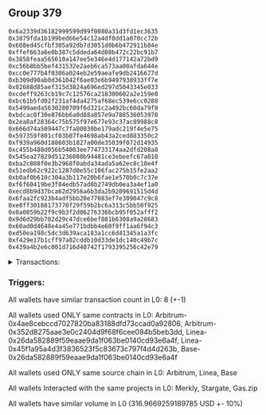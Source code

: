 ## Group 379

```0x4e032379ad1917d5e22efe5db9b81945ad3864c7
0x6a2339d36182999599d99f0080a31d3fd1ec3635
0x3879fda1b199bed66e54c12a4df0dd1a070cc72b
0x608ed45cfbf305a92db7d3051d0b6b472911b84e
0xffef663a6e0b387c5ddeda64d08b472c22bc91b7
0x3858feaa565610a147ee5e346e4d177142a72bd9
0xc56b8bb5bef431532e2aeb6ca573aa00afda644e
0xcc0e777b4f0306a024eb2e59aeafe9db2416677d
0xb309d90ab0d361042f6ae03e6b9497938933ff7e
0x02688d85aef315d3824a696ed297d5043345e033
0xcdeff9263cb19c7c12576ca218300602a2e159e0
0xbc61b5fd02f231af4da4275af68ec539e6cc0288
0x5499aeda5630280709f6d321c2a492bc60da79f8
0xbdcac0f30e876bb6a0d88a857e9a788536053970
0x2ea8af28364c75b575f97e677e93c37ac89988c8
0x666d74a509447c7fa80030be179adc219f4e5e75
0x597359f801cf03b07fe4698ab43a2ced883350c2
0xf939a960d188603b1827a00de35039f072d14935
0xc455b488d056b54803ee774733174aa2dfd208a8
0x545ea27829d51236080b94481ce3ebeefc67a010
0xba2c808f0e3b2968f0abda34ada5a62ec8c10e4f
0x51edb62c922c1287d0e55c106fac275b15fe2aa2
0xb0af0b610c304a3b117e20b6fae1e570b0c7c37e
0xf6f60419be3f84edb57ad8b2749db0ea3a4ef1a0
0xecd8b9d37bca62d2956a6b3da2b9209691515d4d
0x6faa2fc923b4adf5bb20e77083ef7e309047c9c8
0xe0ff30188173770f29f59b2bc6a313c5bb50f925
0x0a0859b22f9c9b3f2d06276336bcb95f052afff2
0x9d6d29bb782d29c47dce6bef881b6308a9a28683
0x60ad0d4648e4a45e771bdbb4e60f9ff1aa6f94c3
0xd50ea198c5dc3d639aca183a1cc6d41345a1a3fc
0xf429e17b1cff97a82cddb10d33de1dc140c49b7c
0x439a4b2e6c001d716d40742f1793395256c42e79
```
<details>
<summary>Transactions:</summary>

Hashes: 

Wallet: 0x4e032379ad1917d5e22efe5db9b81945ad3864c7

       Hash: 0x8e5899ac92fa61624d08cf22110aa1875ba09df0e1af3861ea8d2c45725ff06c
         - source chain: Arbitrum
         - destination chain: Aptos
         - project: Merkly
         - contract: 0x4ae8cebccd7027820ba83188dfd73ccad0a92806
       Hash: 0x98f73bbe5c0405acb4cc301c7d17d72333c36c1079974bc143cb5f9b9a02cbe4
         - source chain: Arbitrum
         - destination chain: Base
         - project: Stargate
         - contract: 0x352d8275aae3e0c2404d9f68f6cee084b5beb3dd
         - value USD: 22.828834261
       Hash: 0x1341c5de605175daa38e142fa66dcd1e43fc4e56727e88cef3a531c5802c40b4
         - source chain: Arbitrum
         - destination chain: BNB Chain
         - project: Stargate
         - contract: 0x352d8275aae3e0c2404d9f68f6cee084b5beb3dd
         - value USD: 6.847925381
       Hash: 0xe054b9f4fefe53b069e2feaf255bc91fa6a7cf63ecc1812ec2b39c854d9fec75
         - source chain: Linea
         - destination chain: Linea
         - project: Gas.zip
         - contract: 0x26da582889f59eaae9da1f063be0140cd93e6a4f
         - value USD: 0.0001243076076
       Hash: 0xf74a71bd71f74ad74822d4344f90fa0abf99c83dbc0bd7557679e69e3f038d31
         - source chain: Linea
         - destination chain: Base
         - project: Stargate
         - contract: 0x45f1a95a4d3f3836523f5c83673c797f4d4d263b
         - value USD: 236.396080721
       Hash: 0x9aec86115a9875345c7e1a663153d30469fd8685d50b347f97978cae054b16c8
         - source chain: Base
         - destination chain: Base
         - project: Gas.zip
         - contract: 0x26da582889f59eaae9da1f063be0140cd93e6a4f
         - value USD: 0.000164570186
       Hash: 0x6b669ecb4826cee8f2bb9f09c3b0a72982a6b1c3aa643bd5ef093665974539a3
         - source chain: Linea
         - destination chain: Base
         - project: Stargate
         - contract: 0x45f1a95a4d3f3836523f5c83673c797f4d4d263b
         - value USD: 50.893793336
       Hash: 0xf10961c676df1ee1960f53e0e8eaef61f7d5cc746ee653e403f9378c4a32d354
         - source chain: Base
         - destination chain: Metis
         - project: Gas.zip
         - contract: 0x26da582889f59eaae9da1f063be0140cd93e6a4f
         - value USD: 3.342184999e-06
Wallet: 0x6a2339d36182999599d99f0080a31d3fd1ec3635

       Hash:0x620013575a570e14f126b33a7928c2d096184cb5801c7f4a2e024a485f3f0b91
         - source chain: Arbitrum
         - destination chain: Aptos
         - project: Merkly
         - contract: 0x4ae8cebccd7027820ba83188dfd73ccad0a92806
       Hash:0x7a8bc7f06516c3841a2155cdf96d2a068f3c06def986b303693bbaaaee55f7bf
         - source chain: Arbitrum
         - destination chain: Base
         - project: Stargate
         - contract: 0x352d8275aae3e0c2404d9f68f6cee084b5beb3dd
         - value USD: 20.871951389
       Hash:0x1f57ea7748cd32f160fa6155de63b7ab6094b0802259370e925e59f359960b2e
         - source chain: Arbitrum
         - destination chain: BNB Chain
         - project: Stargate
         - contract: 0x352d8275aae3e0c2404d9f68f6cee084b5beb3dd
         - value USD: 4.688566455
       Hash:0x48935a4f3a43209886d77e553a0be1c191318b6c2c3089dcbfdd6a70c42a3620
         - source chain: Linea
         - destination chain: Base
         - project: Gas.zip
         - contract: 0x26da582889f59eaae9da1f063be0140cd93e6a4f
         - value USD: 0.000158239343
       Hash:0x15ff6898ceb04b3d587b63260e033897820fd35bb77b88fb67e745388ed6cc55
         - source chain: Linea
         - destination chain: Base
         - project: Stargate
         - contract: 0x45f1a95a4d3f3836523f5c83673c797f4d4d263b
         - value USD: 245.662444888
       Hash:0xd0fe6a8173f21c0477bee88e83b7b95629a33dd5f441f9dd3cc7f54fc4267cad
         - source chain: Base
         - destination chain: Zora
         - project: Gas.zip
         - contract: 0x26da582889f59eaae9da1f063be0140cd93e6a4f
         - value USD: 7.401234535e-05
       Hash:0x99e45e61291b2e61b3b738ad3fd156fd384573c2b50048b71013276f7d9f4f46
         - source chain: Linea
         - destination chain: Base
         - project: Stargate
         - contract: 0x45f1a95a4d3f3836523f5c83673c797f4d4d263b
         - value USD: 51.695129006
       Hash:0x254fd22124704423e6e29f3e01e93a7807d81e2bf631e81651bedd6fec297c53
         - source chain: Base
         - destination chain: Scroll
         - project: Gas.zip
         - contract: 0x26da582889f59eaae9da1f063be0140cd93e6a4f
         - value USD: 0.0001162003103
Wallet: 0x3879fda1b199bed66e54c12a4df0dd1a070cc72b

       Hash:0x2ce53a5d80d64cc52974a7815abb9ada11adeff9dc40be00d6f500e46affa839
         - source chain: Arbitrum
         - destination chain: Aptos
         - project: Merkly
         - contract: 0x4ae8cebccd7027820ba83188dfd73ccad0a92806
       Hash:0x40c386e3a8477a49dde3d6535c5b4dac60aba0069cb811da85937dbe5f4831d8
         - source chain: Arbitrum
         - destination chain: Base
         - project: Stargate
         - contract: 0x352d8275aae3e0c2404d9f68f6cee084b5beb3dd
         - value USD: 24.725810132
       Hash:0xa38cde0af1a6a5a36ec0a56bbd63804a8b33e66b32400dbeb329bc18594605aa
         - source chain: Arbitrum
         - destination chain: BNB Chain
         - project: Stargate
         - contract: 0x352d8275aae3e0c2404d9f68f6cee084b5beb3dd
         - value USD: 8.725405164
       Hash:0xefcf7173509fda92c45ca469cd4c812baee52d5b636a8ccec3c56608960d74ad
         - source chain: Linea
         - destination chain: Scroll
         - project: Gas.zip
         - contract: 0x26da582889f59eaae9da1f063be0140cd93e6a4f
         - value USD: 6.492707062e-05
       Hash:0x0eded17297396be26f2e5ecebbdfc2d25749b7015104c3d4a7441a66c937017b
         - source chain: Linea
         - destination chain: Base
         - project: Stargate
         - contract: 0x45f1a95a4d3f3836523f5c83673c797f4d4d263b
         - value USD: 249.768964243
       Hash:0xb85698d356f38fe98ec335b6c3e7d48da7ed5f8e393c6c241edd58abe9d37d9f
         - source chain: Base
         - destination chain: Arbitrum
         - project: Gas.zip
         - contract: 0x26da582889f59eaae9da1f063be0140cd93e6a4f
         - value USD: 4.295359328e-05
       Hash:0x78a836c1a477083cd3eb64858ab67e56a7ee21e794df8f90c2901f28770b42eb
         - source chain: Linea
         - destination chain: Base
         - project: Stargate
         - contract: 0x45f1a95a4d3f3836523f5c83673c797f4d4d263b
         - value USD: 46.55935216
       Hash:0x3dc1f742ee01aa004d5f22066fe1381d31281222952ed5d21bdbcdf990f6c8ea
         - source chain: Base
         - destination chain: Metis
         - project: Gas.zip
         - contract: 0x26da582889f59eaae9da1f063be0140cd93e6a4f
         - value USD: 4.434092029e-06
Wallet: 0x608ed45cfbf305a92db7d3051d0b6b472911b84e

       Hash:0xe01a4865bfc6315898e9b98b654df6403f47b29ade77f9e927d49dd5d87d2d12
         - source chain: Arbitrum
         - destination chain: Aptos
         - project: Merkly
         - contract: 0x4ae8cebccd7027820ba83188dfd73ccad0a92806
       Hash:0xc8772ac4e15ed7188eb9a6609623970f2e39a39cfe4183e0b6ec7c30cd7a3f36
         - source chain: Arbitrum
         - destination chain: Base
         - project: Stargate
         - contract: 0x352d8275aae3e0c2404d9f68f6cee084b5beb3dd
         - value USD: 20.490398819
       Hash:0xde0eef1894eab3661488465ed81a1e9a6a0acdc768c6d984f0cdec030fb2e5ea
         - source chain: Arbitrum
         - destination chain: BNB Chain
         - project: Stargate
         - contract: 0x352d8275aae3e0c2404d9f68f6cee084b5beb3dd
         - value USD: 4.036309039
       Hash:0x139715a86fdb6de89d6ec3de96d96afd1b5b886630e2c8e7dcabcc27bb177f12
         - source chain: Linea
         - destination chain: Base
         - project: Gas.zip
         - contract: 0x26da582889f59eaae9da1f063be0140cd93e6a4f
         - value USD: 2.916440989e-05
       Hash:0x99d65b68b3d83887f6a3761c3a17396bf9a45529ee8e9dd019390ce00d278e88
         - source chain: Linea
         - destination chain: Base
         - project: Stargate
         - contract: 0x45f1a95a4d3f3836523f5c83673c797f4d4d263b
         - value USD: 246.035054097
       Hash:0xd2dd04f537d084eb852a28e25bb937875391a477b68a651e22151d500c75d3ff
         - source chain: Base
         - destination chain: Zora
         - project: Gas.zip
         - contract: 0x26da582889f59eaae9da1f063be0140cd93e6a4f
         - value USD: 4.824018938e-05
       Hash:0x1ef4448dbbb68d44550b82239441baebf9f0fd9c3c1abe76f41ba6ee5c35e72f
         - source chain: Linea
         - destination chain: Base
         - project: Stargate
         - contract: 0x45f1a95a4d3f3836523f5c83673c797f4d4d263b
         - value USD: 49.294763658
       Hash:0xf4b2bbf0c81c87a9165e076e4b10cccb922509e9b6ce588be387bc69596b6ccc
         - source chain: Base
         - destination chain: BNB Chain
         - project: Gas.zip
         - contract: 0x26da582889f59eaae9da1f063be0140cd93e6a4f
         - value USD: 1.388751067e-05
Wallet: 0xffef663a6e0b387c5ddeda64d08b472c22bc91b7

       Hash:0x763e6ff76a0b7e8c07de5115ccc065091e8b75b8c0d7ccdb142371a8dfcb8bfd
         - source chain: Arbitrum
         - destination chain: Aptos
         - project: Merkly
         - contract: 0x4ae8cebccd7027820ba83188dfd73ccad0a92806
       Hash:0xd12e0fee67fbc34dbbe861a015f9e335b112e1368a164919b233c1919c0a1985
         - source chain: Arbitrum
         - destination chain: Base
         - project: Stargate
         - contract: 0x352d8275aae3e0c2404d9f68f6cee084b5beb3dd
         - value USD: 21.336690019
       Hash:0x66ee999aa07bf8f26888d18ca763c76090da33e27ee4eafb21d80070497fb2ce
         - source chain: Arbitrum
         - destination chain: BNB Chain
         - project: Stargate
         - contract: 0x352d8275aae3e0c2404d9f68f6cee084b5beb3dd
         - value USD: 5.48381404
       Hash:0x530042bbbd7cb2d28c20d139b9c60c5b1997929cf64f74b1bac2ff651fc3a848
         - source chain: Linea
         - destination chain: Linea
         - project: Gas.zip
         - contract: 0x26da582889f59eaae9da1f063be0140cd93e6a4f
         - value USD: 9.830699962e-05
       Hash:0xf43ae654df9f5dfc3c7cab8ed0461eb5e342cc3b32a31fbecca920956e7045e7
         - source chain: Linea
         - destination chain: Base
         - project: Stargate
         - contract: 0x45f1a95a4d3f3836523f5c83673c797f4d4d263b
         - value USD: 247.952181256
       Hash:0x68857ca8199db529a0d7b02d3c7a57362fda8b0e2b71d431338e667803619869
         - source chain: Base
         - destination chain: Scroll
         - project: Gas.zip
         - contract: 0x26da582889f59eaae9da1f063be0140cd93e6a4f
         - value USD: 0.0001224090333
       Hash:0x9cddd7dcc4e50de1416ce87574e99da7333cb116d7ae5cf9a1fa5e46ff66bfec
         - source chain: Linea
         - destination chain: Base
         - project: Stargate
         - contract: 0x45f1a95a4d3f3836523f5c83673c797f4d4d263b
         - value USD: 53.206564511
       Hash:0x5a74c755cefd579cac660496a36645f2e9d4bb71a747e391827bfc7c7b6ee64b
         - source chain: Base
         - destination chain: Arbitrum
         - project: Gas.zip
         - contract: 0x26da582889f59eaae9da1f063be0140cd93e6a4f
         - value USD: 6.211966272e-05
Wallet: 0x3858feaa565610a147ee5e346e4d177142a72bd9

       Hash:0x27624586f6904a6ba38f9661a8aa1dc6032f8ff7ac3eda014ef1977555c0306b
         - source chain: Arbitrum
         - destination chain: Aptos
         - project: Merkly
         - contract: 0x4ae8cebccd7027820ba83188dfd73ccad0a92806
       Hash:0xe24cbde5dcc6f50adb71523ec028fc790f14d1752f8dd8e228db05cdbe14e156
         - source chain: Arbitrum
         - destination chain: Base
         - project: Stargate
         - contract: 0x352d8275aae3e0c2404d9f68f6cee084b5beb3dd
         - value USD: 22.193829698
       Hash:0x29ecee543104eeb38a5226584d2794a129741e1ea848ed4a2c831127bdcfa9f6
         - source chain: Arbitrum
         - destination chain: BNB Chain
         - project: Stargate
         - contract: 0x352d8275aae3e0c2404d9f68f6cee084b5beb3dd
         - value USD: 6.734028072
       Hash:0x9ab6359bf08052dd8a3b920800b0e044860ddb692d415c7dd1773e0aa47d41a7
         - source chain: Linea
         - destination chain: Kava
         - project: Gas.zip
         - contract: 0x26da582889f59eaae9da1f063be0140cd93e6a4f
         - value USD: 4.346674398e-08
       Hash:0xc12d955c6b1a05b853af90d1e8c866e175ec6384c3727fafe291239edd3e8ebf
         - source chain: Linea
         - destination chain: Base
         - project: Stargate
         - contract: 0x45f1a95a4d3f3836523f5c83673c797f4d4d263b
         - value USD: 241.341125793
       Hash:0x011417aa7fbca4c9d550e97077b188618f2e6da9a223ac8f6871f6982f084733
         - source chain: Base
         - destination chain: Base
         - project: Gas.zip
         - contract: 0x26da582889f59eaae9da1f063be0140cd93e6a4f
         - value USD: 8.479547593e-05
       Hash:0x949e3eeea0e9c7bcdd39a21d92824def926572bd5e143ffb10a84b6f3a343b92
         - source chain: Linea
         - destination chain: Base
         - project: Stargate
         - contract: 0x45f1a95a4d3f3836523f5c83673c797f4d4d263b
         - value USD: 49.992772631
       Hash:0x30ad7886e7d97631a8a398f377e35c0b966f51c8addf8b1ab03432ae4ee4a505
         - source chain: Base
         - destination chain: Scroll
         - project: Gas.zip
         - contract: 0x26da582889f59eaae9da1f063be0140cd93e6a4f
         - value USD: 0.0001753966947
Wallet: 0xc56b8bb5bef431532e2aeb6ca573aa00afda644e

       Hash:0x31b32ef95f51c5a89add0f68f25ce08dbe24b2313c59eea5b25968b3839f47ce
         - source chain: Arbitrum
         - destination chain: Aptos
         - project: Merkly
         - contract: 0x4ae8cebccd7027820ba83188dfd73ccad0a92806
       Hash:0x5b1becb42cb05fb0b9b341e22be3d0bcb1de3594fdcf49508d46fad9e0b473e3
         - source chain: Arbitrum
         - destination chain: Base
         - project: Stargate
         - contract: 0x352d8275aae3e0c2404d9f68f6cee084b5beb3dd
         - value USD: 22.573325172
       Hash:0x90bde5f563ba225d9c89f4f6cec3f8cff9944453924596933926f6b8343a94e4
         - source chain: Arbitrum
         - destination chain: BNB Chain
         - project: Stargate
         - contract: 0x352d8275aae3e0c2404d9f68f6cee084b5beb3dd
         - value USD: 6.47103686
       Hash:0x62fb0dcc2ab0cc36ca896b1a36c54a31fb3b1bf9672596ae9a9273014b0d873f
         - source chain: Linea
         - destination chain: Base
         - project: Gas.zip
         - contract: 0x26da582889f59eaae9da1f063be0140cd93e6a4f
         - value USD: 0.0001504097094
       Hash:0x4204df51b6946015b3811034f8add91bf8da385762e0716434bf8e2d6d909434
         - source chain: Linea
         - destination chain: Base
         - project: Stargate
         - contract: 0x45f1a95a4d3f3836523f5c83673c797f4d4d263b
         - value USD: 237.590002654
       Hash:0x6ec8d911e76e5e939e7d191ded57a356b65230086b6736f41318ce0e23ef06e3
         - source chain: Base
         - destination chain: Linea
         - project: Gas.zip
         - contract: 0x26da582889f59eaae9da1f063be0140cd93e6a4f
         - value USD: 3.893333136e-05
       Hash:0xa0be7eca2a6066ac7fcc94f1cd30f3df6dc0459b1214b591d18f4fdedd108a5b
         - source chain: Linea
         - destination chain: Base
         - project: Stargate
         - contract: 0x45f1a95a4d3f3836523f5c83673c797f4d4d263b
         - value USD: 44.817782227
       Hash:0x8025de6b0227870d5a3806e71e92956b04043ff3043bf4f2626c083d8e4d08f0
         - source chain: Base
         - destination chain: Metis
         - project: Gas.zip
         - contract: 0x26da582889f59eaae9da1f063be0140cd93e6a4f
         - value USD: 4.588101449e-06
Wallet: 0xcc0e777b4f0306a024eb2e59aeafe9db2416677d

       Hash:0x802d74c9cb2563f03146ff91562cf8086f35830162e8ebdd79eb1eb564926d93
         - source chain: Arbitrum
         - destination chain: Aptos
         - project: Merkly
         - contract: 0x4ae8cebccd7027820ba83188dfd73ccad0a92806
       Hash:0x6124ad143aa029c4ecfb3f5d1ee4121bc47d5d7c5754bd73edd4a733fd91a10a
         - source chain: Arbitrum
         - destination chain: Base
         - project: Stargate
         - contract: 0x352d8275aae3e0c2404d9f68f6cee084b5beb3dd
         - value USD: 24.304129189
       Hash:0x94fb6209144574e340874c2d0c806865cf99da7fcc94bd9de7b414f9100de140
         - source chain: Arbitrum
         - destination chain: BNB Chain
         - project: Stargate
         - contract: 0x352d8275aae3e0c2404d9f68f6cee084b5beb3dd
         - value USD: 15.029476478
       Hash:0x8d8f860fc4f937a8b4ea8a90cc8fbc8539fdfc9ac63903162fb424840023fa0e
         - source chain: Linea
         - destination chain: Arbitrum
         - project: Gas.zip
         - contract: 0x26da582889f59eaae9da1f063be0140cd93e6a4f
         - value USD: 4.849811981e-05
       Hash:0x94e7fae773d349f5f80f76c0f22646eae7b104fdd5d96cd8f6daef477f8107c7
         - source chain: Linea
         - destination chain: Base
         - project: Stargate
         - contract: 0x45f1a95a4d3f3836523f5c83673c797f4d4d263b
         - value USD: 240.607556843
       Hash:0xfe867ad3eacffca24a39d7165792dc605d6072d9102f0dacd0071ba465492afc
         - source chain: Base
         - destination chain: Arbitrum
         - project: Gas.zip
         - contract: 0x26da582889f59eaae9da1f063be0140cd93e6a4f
         - value USD: 7.984632364e-05
       Hash:0x8468b71bd8235f277bfbe2f79038340fef6ab7f058c35947d926fedeb929b7a5
         - source chain: Linea
         - destination chain: Base
         - project: Stargate
         - contract: 0x45f1a95a4d3f3836523f5c83673c797f4d4d263b
         - value USD: 47.598519361
       Hash:0xd15b097bcca40485f83569dc3eb45435a8fd1d8585e529717d01902c9481eb24
         - source chain: Base
         - destination chain: Scroll
         - project: Gas.zip
         - contract: 0x26da582889f59eaae9da1f063be0140cd93e6a4f
         - value USD: 0.0001351811172
Wallet: 0xb309d90ab0d361042f6ae03e6b9497938933ff7e

       Hash:0x186ec9f88ce12d6ad8070888c354cef84d7d540a64074bc0acae91b6ee677456
         - source chain: Arbitrum
         - destination chain: Aptos
         - project: Merkly
         - contract: 0x4ae8cebccd7027820ba83188dfd73ccad0a92806
       Hash:0x95be8faf89494a379c2ff68c0e6097f1da055443134855bc6266e196b6715848
         - source chain: Arbitrum
         - destination chain: Base
         - project: Stargate
         - contract: 0x352d8275aae3e0c2404d9f68f6cee084b5beb3dd
         - value USD: 21.90697381
       Hash:0x7867861879ba31792cb812ce8b04d9dcd52a089b7a44d166c6f696f05cf87ffa
         - source chain: Arbitrum
         - destination chain: BNB Chain
         - project: Stargate
         - contract: 0x352d8275aae3e0c2404d9f68f6cee084b5beb3dd
         - value USD: 5.820895125
       Hash:0xd0c3bc2f71996cc9e74053d5930bdac85172f0ecaf2f6a44fa25af306a9dd426
         - source chain: Linea
         - destination chain: Base
         - project: Gas.zip
         - contract: 0x26da582889f59eaae9da1f063be0140cd93e6a4f
         - value USD: 7.304575933e-05
       Hash:0x1afaecb80c03c27b42fa4cdb5950becfe3cb9d337947f4029ad2209e58ba28fc
         - source chain: Linea
         - destination chain: Base
         - project: Stargate
         - contract: 0x45f1a95a4d3f3836523f5c83673c797f4d4d263b
         - value USD: 240.63432004
       Hash:0x52a2456f4615b4c31746ddf38e0512528adeedc74b41d2e3f51757600340fbb8
         - source chain: Base
         - destination chain: Arbitrum
         - project: Gas.zip
         - contract: 0x26da582889f59eaae9da1f063be0140cd93e6a4f
         - value USD: 0.0001140081294
       Hash:0x288427c27569818f460160dd031b4c177c3592d74fedcb440f4b8d4968f51477
         - source chain: Linea
         - destination chain: Base
         - project: Stargate
         - contract: 0x45f1a95a4d3f3836523f5c83673c797f4d4d263b
         - value USD: 52.074004893
       Hash:0x7ea494639ea59002e030438e1f292a3a62c4e9cd3e0417eafa59efbda0101aef
         - source chain: Base
         - destination chain: Arbitrum
         - project: Gas.zip
         - contract: 0x26da582889f59eaae9da1f063be0140cd93e6a4f
         - value USD: 2.009449039e-05
Wallet: 0x02688d85aef315d3824a696ed297d5043345e033

       Hash:0x48b6dc700e5820b2e72d00520ae4ff621e98c4ebe15c143c75f41de3aa8e7a14
         - source chain: Arbitrum
         - destination chain: Aptos
         - project: Merkly
         - contract: 0x4ae8cebccd7027820ba83188dfd73ccad0a92806
       Hash:0x20ed5483f005f4b735364fe03f48c443bf43bf093ad4c384a5e9e36c726e52e3
         - source chain: Arbitrum
         - destination chain: Base
         - project: Stargate
         - contract: 0x352d8275aae3e0c2404d9f68f6cee084b5beb3dd
         - value USD: 20.666817833
       Hash:0x029df45b6be9dfcf7346a1f3eb4be68f335974b80dd8e02eb0f38ee73b9263b1
         - source chain: Arbitrum
         - destination chain: BNB Chain
         - project: Stargate
         - contract: 0x352d8275aae3e0c2404d9f68f6cee084b5beb3dd
         - value USD: 4.365020519
       Hash:0x1cc66ec93ca53838565621c3fef558666e64212e1ef368d6ae4d69a4f9768ba0
         - source chain: Linea
         - destination chain: Base
         - project: Gas.zip
         - contract: 0x26da582889f59eaae9da1f063be0140cd93e6a4f
         - value USD: 0.0001556335323
       Hash:0xf6eadededefcdcecd8aba1adf6053804a78757c65fae74f92654ef5db398e82e
         - source chain: Linea
         - destination chain: Base
         - project: Stargate
         - contract: 0x45f1a95a4d3f3836523f5c83673c797f4d4d263b
         - value USD: 244.424783632
       Hash:0xac5d6d6b344495306a2c841cfc8a15f961cd19c20b538b18d0716670b80a884a
         - source chain: Base
         - destination chain: Zora
         - project: Gas.zip
         - contract: 0x26da582889f59eaae9da1f063be0140cd93e6a4f
         - value USD: 7.897954471e-05
       Hash:0x035fea48406bbf3cc2e63a99644ef77406ba7ff563299012ae25bb14df55cd11
         - source chain: Linea
         - destination chain: Base
         - project: Stargate
         - contract: 0x45f1a95a4d3f3836523f5c83673c797f4d4d263b
         - value USD: 54.2115938
       Hash:0xff8dd069be40c0b79059200dee34e0902b0aa4c8e39529f260e84b2522c45d29
         - source chain: Base
         - destination chain: BNB Chain
         - project: Gas.zip
         - contract: 0x26da582889f59eaae9da1f063be0140cd93e6a4f
         - value USD: 1.974467899e-05
Wallet: 0xcdeff9263cb19c7c12576ca218300602a2e159e0

       Hash:0xe3a955b72e6ca554bb103d78bd888fcd139cb69a750fb22ebe723a66804941bd
         - source chain: Arbitrum
         - destination chain: Aptos
         - project: Merkly
         - contract: 0x4ae8cebccd7027820ba83188dfd73ccad0a92806
       Hash:0xa6cb7c50b16fde872725ab98e89aa00c36b67a83e430e26e53de8e1a605e13f5
         - source chain: Arbitrum
         - destination chain: Base
         - project: Stargate
         - contract: 0x352d8275aae3e0c2404d9f68f6cee084b5beb3dd
         - value USD: 23.00684494
       Hash:0x4d9c350f312ccab9692059c591de3abe9c5276166593dfb39e8014cc60dac131
         - source chain: Arbitrum
         - destination chain: BNB Chain
         - project: Stargate
         - contract: 0x352d8275aae3e0c2404d9f68f6cee084b5beb3dd
         - value USD: 7.485021588
       Hash:0x39b98420ad041d6d03e946eb3bcc7d8f26bd6e01d9ab31bbec79807416f7b033
         - source chain: Linea
         - destination chain: Arbitrum
         - project: Gas.zip
         - contract: 0x26da582889f59eaae9da1f063be0140cd93e6a4f
         - value USD: 1.678078255e-05
       Hash:0x6138de7552a08e4b7a6cf8a76b57fb5ff94d2ab9593ac89e3dd1a69ebfe36513
         - source chain: Linea
         - destination chain: Base
         - project: Stargate
         - contract: 0x45f1a95a4d3f3836523f5c83673c797f4d4d263b
         - value USD: 254.964966592
       Hash:0x9a652b4237e9e9c037efacbaf8ed9cb65d844db2637539597822381eeb1db979
         - source chain: Base
         - destination chain: Kava
         - project: Gas.zip
         - contract: 0x26da582889f59eaae9da1f063be0140cd93e6a4f
         - value USD: 1.671342115e-08
       Hash:0x9796c17473b6f308915251a193ab69d9a177c7c40674063b8102be5e8dd213d8
         - source chain: Linea
         - destination chain: Base
         - project: Stargate
         - contract: 0x45f1a95a4d3f3836523f5c83673c797f4d4d263b
         - value USD: 51.20687576
       Hash:0x0b540dcea7690abb56a0c6876830feb4a87998856af73e1c4215b1b9a6e7ea94
         - source chain: Base
         - destination chain: Scroll
         - project: Gas.zip
         - contract: 0x26da582889f59eaae9da1f063be0140cd93e6a4f
         - value USD: 6.576378674e-05
Wallet: 0xbc61b5fd02f231af4da4275af68ec539e6cc0288

       Hash:0xe48779db6186423acf1003e5eaa80b8fe64907ff1a8a5a782fb5032a6a181546
         - source chain: Arbitrum
         - destination chain: Aptos
         - project: Merkly
         - contract: 0x4ae8cebccd7027820ba83188dfd73ccad0a92806
       Hash:0x023eb4176833f49063b6d2b424b332f90bf11e632f18a2a244bd9479da02d68b
         - source chain: Arbitrum
         - destination chain: Base
         - project: Stargate
         - contract: 0x352d8275aae3e0c2404d9f68f6cee084b5beb3dd
         - value USD: 20.533416979
       Hash:0x68b7bad300d8f71897e5a00b6b5bc2a5815e1b0d1b094a02c3a429f3d56a45f8
         - source chain: Arbitrum
         - destination chain: BNB Chain
         - project: Stargate
         - contract: 0x352d8275aae3e0c2404d9f68f6cee084b5beb3dd
         - value USD: 10.783932336
       Hash:0x33be65e20402f3ef7b5e2687edb2caee18eb9a8de48c6374c4abb128e4f1d665
         - source chain: Linea
         - destination chain: Arbitrum
         - project: Gas.zip
         - contract: 0x26da582889f59eaae9da1f063be0140cd93e6a4f
         - value USD: 4.738103308e-05
       Hash:0x52563ee40444c5c1394aaea9925c5f60ea96d5535c5351cdd95d09cd0eade5a1
         - source chain: Linea
         - destination chain: Base
         - project: Stargate
         - contract: 0x45f1a95a4d3f3836523f5c83673c797f4d4d263b
         - value USD: 236.061568933
       Hash:0xa758366d794ab3c131a76081abf7586e536ef5166cbd7da4b42f43f7cd46013c
         - source chain: Base
         - destination chain: Kava
         - project: Gas.zip
         - contract: 0x26da582889f59eaae9da1f063be0140cd93e6a4f
         - value USD: 4.36208645e-08
       Hash:0xf70a675f6f4552bfe5c8fe9d8dd195e7559718569ed55af6ff687ad29c49a1a3
         - source chain: Linea
         - destination chain: Base
         - project: Stargate
         - contract: 0x45f1a95a4d3f3836523f5c83673c797f4d4d263b
         - value USD: 47.330195576
       Hash:0x7fa609a6b3e9087353f3d8650278e5e0ba1c097551eba301c5be2978c55b3511
         - source chain: Base
         - destination chain: Scroll
         - project: Gas.zip
         - contract: 0x26da582889f59eaae9da1f063be0140cd93e6a4f
         - value USD: 8.330079653e-05
Wallet: 0x5499aeda5630280709f6d321c2a492bc60da79f8

       Hash:0xdf21ae743a67868dacbad2b4f386464636e4578862e05021a10c5c6cfdc626d4
         - source chain: Arbitrum
         - destination chain: Aptos
         - project: Merkly
         - contract: 0x4ae8cebccd7027820ba83188dfd73ccad0a92806
       Hash:0x8b43c456e16e1585e1c29965210105b77f75b089514862932b2bb00650438757
         - source chain: Arbitrum
         - destination chain: Base
         - project: Stargate
         - contract: 0x352d8275aae3e0c2404d9f68f6cee084b5beb3dd
         - value USD: 24.049110502
       Hash:0x1f6c50aadbd4b65422d37183f12293fff7a7f7f23671cc4252042e4211e2b56f
         - source chain: Arbitrum
         - destination chain: BNB Chain
         - project: Stargate
         - contract: 0x352d8275aae3e0c2404d9f68f6cee084b5beb3dd
         - value USD: 8.340259181
       Hash:0x83f6550271886f28900d1834793723c807a75a66d6dd1fbf1de25d0c2dea1f40
         - source chain: Linea
         - destination chain: Linea
         - project: Gas.zip
         - contract: 0x26da582889f59eaae9da1f063be0140cd93e6a4f
         - value USD: 0.0001532253421
       Hash:0x4bf554636754e803f3833460336c5bde2d3647ad1217bf0ec17240f28f6c6eac
         - source chain: Linea
         - destination chain: Base
         - project: Stargate
         - contract: 0x45f1a95a4d3f3836523f5c83673c797f4d4d263b
         - value USD: 250.353808974
       Hash:0x8e3d2ca0e7d9fdc2d35b20c513e949e6d5ebfd477466704991bf1d87e1ced826
         - source chain: Base
         - destination chain: Zora
         - project: Gas.zip
         - contract: 0x26da582889f59eaae9da1f063be0140cd93e6a4f
         - value USD: 0.0001044472699
       Hash:0xe16f86af1cf098b8e8173eacbbfa7f133f1f8a710bff1ff3c5bf0e31b75d0347
         - source chain: Linea
         - destination chain: Base
         - project: Stargate
         - contract: 0x45f1a95a4d3f3836523f5c83673c797f4d4d263b
         - value USD: 50.93837681
       Hash:0x40b0e7756e4af8da55b62804706a5db0b2bccd4a4f7a0af112f30900ef498dd5
         - source chain: Base
         - destination chain: Zora
         - project: Gas.zip
         - contract: 0x26da582889f59eaae9da1f063be0140cd93e6a4f
         - value USD: 4.055433516e-05
Wallet: 0xbdcac0f30e876bb6a0d88a857e9a788536053970

       Hash:0xaa9a8268029087754a9dc40def4dbad2c695844ea10775a24ed6dca110154159
         - source chain: Arbitrum
         - destination chain: Aptos
         - project: Merkly
         - contract: 0x4ae8cebccd7027820ba83188dfd73ccad0a92806
       Hash:0x1a52e9f56bfd0bb51cc910e023338e385dd1476dc7b1a09983840163f4682000
         - source chain: Arbitrum
         - destination chain: Base
         - project: Stargate
         - contract: 0x352d8275aae3e0c2404d9f68f6cee084b5beb3dd
         - value USD: 21.920704067
       Hash:0xdeebec8ef7e01152ee91702da79e3240051ffbc348cd3dc82f968be2074a6cf8
         - source chain: Arbitrum
         - destination chain: BNB Chain
         - project: Stargate
         - contract: 0x352d8275aae3e0c2404d9f68f6cee084b5beb3dd
         - value USD: 6.682551851
       Hash:0xb8084f516cc98e71e2fcf19457d95cbe73458774220c1db5d4cd24be154cea40
         - source chain: Linea
         - destination chain: Base
         - project: Gas.zip
         - contract: 0x26da582889f59eaae9da1f063be0140cd93e6a4f
         - value USD: 7.95847143e-05
       Hash:0x8772edef36b8b4240daa4f6c8dcc1b51217d3b39bff2457b3e90d92a29ee04cf
         - source chain: Linea
         - destination chain: Base
         - project: Stargate
         - contract: 0x45f1a95a4d3f3836523f5c83673c797f4d4d263b
         - value USD: 242.372707068
       Hash:0x1b3dfb18a3fe1ecfbee3cceb722af91caf8e0d157a3a516f724408f675854416
         - source chain: Base
         - destination chain: Base
         - project: Gas.zip
         - contract: 0x26da582889f59eaae9da1f063be0140cd93e6a4f
         - value USD: 8.919465274e-05
       Hash:0x399a2bdae53744c1eec589154e4e2f6bba9674c0de25237aec4f13bebe3b7e3c
         - source chain: Linea
         - destination chain: Base
         - project: Stargate
         - contract: 0x45f1a95a4d3f3836523f5c83673c797f4d4d263b
         - value USD: 50.875776328
       Hash:0x01e4cee7bc59e3bbcd26be18d2f78f38b3150b0c422272d581f9da2971111820
         - source chain: Base
         - destination chain: Scroll
         - project: Gas.zip
         - contract: 0x26da582889f59eaae9da1f063be0140cd93e6a4f
         - value USD: 9.324233592e-05
Wallet: 0x2ea8af28364c75b575f97e677e93c37ac89988c8

       Hash:0xe71cff70e94e733e355e0bebe9df3bac760ce978f937d22bff83d61a88bc3fa4
         - source chain: Arbitrum
         - destination chain: Aptos
         - project: Merkly
         - contract: 0x4ae8cebccd7027820ba83188dfd73ccad0a92806
       Hash:0xbea2895e85dc59173b8a0618afaf0b74c2a0cb558ef08d7800e8b16da39b9902
         - source chain: Arbitrum
         - destination chain: Base
         - project: Stargate
         - contract: 0x352d8275aae3e0c2404d9f68f6cee084b5beb3dd
         - value USD: 23.749617735
       Hash:0x5aa4420a72c39325e0392ed8a13502d21982659f2f4574eb301ce42a727daecc
         - source chain: Arbitrum
         - destination chain: BNB Chain
         - project: Stargate
         - contract: 0x352d8275aae3e0c2404d9f68f6cee084b5beb3dd
         - value USD: 8.355479465
       Hash:0x1883906c3ca742eadb94d8da59bca320e14a216de2aa97560125016cd28a25a1
         - source chain: Linea
         - destination chain: Zora
         - project: Gas.zip
         - contract: 0x26da582889f59eaae9da1f063be0140cd93e6a4f
         - value USD: 0.0001290490207
       Hash:0x5f0bcc977df8e32bcbcc472145d2fd80c82dcd74e237da77dce587bee8908131
         - source chain: Linea
         - destination chain: Base
         - project: Stargate
         - contract: 0x45f1a95a4d3f3836523f5c83673c797f4d4d263b
         - value USD: 241.427031672
       Hash:0x9c8d70bd2b047b05b613b4598be2a4b7c39a4b751471b3ec4ffd59d1c8b3d1bb
         - source chain: Base
         - destination chain: Metis
         - project: Gas.zip
         - contract: 0x26da582889f59eaae9da1f063be0140cd93e6a4f
         - value USD: 3.023636338e-06
       Hash:0x932d2b8a4e99497e32457fe9120373a8d21d76487314abfea7c28a9c3611d4c3
         - source chain: Linea
         - destination chain: Base
         - project: Stargate
         - contract: 0x45f1a95a4d3f3836523f5c83673c797f4d4d263b
         - value USD: 46.974129109
       Hash:0xfcf1569cfd1666b0b011e58178a45a2c634a6891a9471b8439ebe55e660e276e
         - source chain: Base
         - destination chain: Linea
         - project: Gas.zip
         - contract: 0x26da582889f59eaae9da1f063be0140cd93e6a4f
         - value USD: 9.068274238e-05
Wallet: 0x666d74a509447c7fa80030be179adc219f4e5e75

       Hash:0xb4b8a048c9fa312184ed025ef4050900d093fd464e241e03c24036a8979e8abc
         - source chain: Arbitrum
         - destination chain: Aptos
         - project: Merkly
         - contract: 0x4ae8cebccd7027820ba83188dfd73ccad0a92806
       Hash:0x867080d700343cd65836301919cfb955fec16396d28db4d553b8e21d3e55f84b
         - source chain: Arbitrum
         - destination chain: Base
         - project: Stargate
         - contract: 0x352d8275aae3e0c2404d9f68f6cee084b5beb3dd
         - value USD: 23.683548721
       Hash:0xa36d294f0c5ef35cd34495727b1a2678443953656941fa7fbdc62a2b888579ea
         - source chain: Arbitrum
         - destination chain: BNB Chain
         - project: Stargate
         - contract: 0x352d8275aae3e0c2404d9f68f6cee084b5beb3dd
         - value USD: 8.38696636
       Hash:0x87f8332d300873355e990b68d95d6e4b1ca35ef9f020199112080b3d38d90833
         - source chain: Linea
         - destination chain: Kava
         - project: Gas.zip
         - contract: 0x26da582889f59eaae9da1f063be0140cd93e6a4f
         - value USD: 1.019215866e-08
       Hash:0xf63475444d786d5d1ac46962211a672bcc51284376e63f6d3a461d5498bdfa19
         - source chain: Linea
         - destination chain: Base
         - project: Stargate
         - contract: 0x45f1a95a4d3f3836523f5c83673c797f4d4d263b
         - value USD: 242.210483992
       Hash:0x781c171cee37bc4082b83cc865f1ed4c9e443a9fc4ef2d540f8ab21ce9987404
         - source chain: Base
         - destination chain: Metis
         - project: Gas.zip
         - contract: 0x26da582889f59eaae9da1f063be0140cd93e6a4f
         - value USD: 8.530635435e-07
       Hash:0x9ab49adc20369aa9952a1fa7c943025620504461445c503717250923de27158f
         - source chain: Linea
         - destination chain: Base
         - project: Stargate
         - contract: 0x45f1a95a4d3f3836523f5c83673c797f4d4d263b
         - value USD: 47.841765348
       Hash:0x1a4b219da4c72a9934378b4057602031f64b9202a90a5dada695383473eac5cb
         - source chain: Base
         - destination chain: Kava
         - project: Gas.zip
         - contract: 0x26da582889f59eaae9da1f063be0140cd93e6a4f
         - value USD: 1.044055919e-08
Wallet: 0x597359f801cf03b07fe4698ab43a2ced883350c2

       Hash:0x41605811137074a90183251a5349fa70148a62208f064a8fd63107407778ae57
         - source chain: Arbitrum
         - destination chain: Aptos
         - project: Merkly
         - contract: 0x4ae8cebccd7027820ba83188dfd73ccad0a92806
       Hash:0xaded458f306cfe89930f6e64a78ff2b6ffd9469c92a23e0419cde766cb7d3afd
         - source chain: Arbitrum
         - destination chain: Base
         - project: Stargate
         - contract: 0x352d8275aae3e0c2404d9f68f6cee084b5beb3dd
         - value USD: 20.537593202
       Hash:0x4eca66cf78501c87d71c025fa71a1bba8b70a532a15745f5c1a4df8cd7a5a9cb
         - source chain: Arbitrum
         - destination chain: BNB Chain
         - project: Stargate
         - contract: 0x352d8275aae3e0c2404d9f68f6cee084b5beb3dd
         - value USD: 4.510112352
       Hash:0xa93344566fbb16baae38ac8bf5c27571d30a69c75a9f3256e8781cf39795198c
         - source chain: Linea
         - destination chain: Arbitrum
         - project: Gas.zip
         - contract: 0x26da582889f59eaae9da1f063be0140cd93e6a4f
         - value USD: 0.0001573607956
       Hash:0xaaaa7421b42584b86af840fe9020509ebf5ec762d4f4589a64fab32541fa6178
         - source chain: Linea
         - destination chain: Base
         - project: Stargate
         - contract: 0x45f1a95a4d3f3836523f5c83673c797f4d4d263b
         - value USD: 252.987731711
       Hash:0x7fa70b03cea6038dc73e6b29a2a8b36b5e45dc01041140c59d5eb2b783fb56a1
         - source chain: Base
         - destination chain: Arbitrum
         - project: Gas.zip
         - contract: 0x26da582889f59eaae9da1f063be0140cd93e6a4f
         - value USD: 0.00012816154
       Hash:0x2c0ade2170e9e8bc3f3ea799b6bb4e5be2906ea18255a2719823f7605098af12
         - source chain: Linea
         - destination chain: Base
         - project: Stargate
         - contract: 0x45f1a95a4d3f3836523f5c83673c797f4d4d263b
         - value USD: 53.688774592
       Hash:0x358a51a9efe4e43b902b664f586655c6fc74e93a4da4ff1df2cc547dbe34c366
         - source chain: Base
         - destination chain: Metis
         - project: Gas.zip
         - contract: 0x26da582889f59eaae9da1f063be0140cd93e6a4f
         - value USD: 3.250429581e-06
Wallet: 0xf939a960d188603b1827a00de35039f072d14935

       Hash:0x4e2fa95908aa14168e859d33ea6822b1fba5a6fe13797f174c44cf85a7f12bda
         - source chain: Arbitrum
         - destination chain: Aptos
         - project: Merkly
         - contract: 0x4ae8cebccd7027820ba83188dfd73ccad0a92806
       Hash:0x23f6286b95283c9271502e1a7286e48e8dff025afecd313573693ca558b580a0
         - source chain: Arbitrum
         - destination chain: Base
         - project: Stargate
         - contract: 0x352d8275aae3e0c2404d9f68f6cee084b5beb3dd
         - value USD: 23.805038585
       Hash:0x0c90716d20ce69a7e3619aabddebec27e057cb856f94dbce6758f89b319245c9
         - source chain: Arbitrum
         - destination chain: BNB Chain
         - project: Stargate
         - contract: 0x352d8275aae3e0c2404d9f68f6cee084b5beb3dd
         - value USD: 8.459659462
       Hash:0xdb97af6f9fab379f41088f21b1f6a76dad9e57dc7a4ffa1f0cbfc5474bf59677
         - source chain: Linea
         - destination chain: Base
         - project: Gas.zip
         - contract: 0x26da582889f59eaae9da1f063be0140cd93e6a4f
         - value USD: 4.674734932e-05
       Hash:0x723ac1dc8e60b898a5af23f718731f3adce73cdfdc1bc955bc079873355451c4
         - source chain: Linea
         - destination chain: Base
         - project: Stargate
         - contract: 0x45f1a95a4d3f3836523f5c83673c797f4d4d263b
         - value USD: 258.319671305
       Hash:0x497cb898e55d61f0183879cad4d878eedab74b21c1daf770a54a8633840343b3
         - source chain: Base
         - destination chain: Scroll
         - project: Gas.zip
         - contract: 0x26da582889f59eaae9da1f063be0140cd93e6a4f
         - value USD: 0.0001119761909
       Hash:0x6bb9bd12b65d71dec3433447cb9654346b2ebb15bb9b06561a108e63d2fb6997
         - source chain: Linea
         - destination chain: Base
         - project: Stargate
         - contract: 0x45f1a95a4d3f3836523f5c83673c797f4d4d263b
         - value USD: 49.275178092
       Hash:0x84358b2b97652131a7c9c3922b88a9e13336fb2c3c5c6fc81ec77eb351f1f229
         - source chain: Base
         - destination chain: Zora
         - project: Gas.zip
         - contract: 0x26da582889f59eaae9da1f063be0140cd93e6a4f
         - value USD: 9.141405482e-05
Wallet: 0xc455b488d056b54803ee774733174aa2dfd208a8

       Hash:0xb8c860d3fde25f48760f04b2a13bc5981e91bd6f1165cdb4ac8ee730c2af12b1
         - source chain: Arbitrum
         - destination chain: Aptos
         - project: Merkly
         - contract: 0x4ae8cebccd7027820ba83188dfd73ccad0a92806
       Hash:0x2a2cb1d52c9a2915e1454dcdf33285fa39f5177d66bb0199739f3f2beb888ca3
         - source chain: Arbitrum
         - destination chain: Base
         - project: Stargate
         - contract: 0x352d8275aae3e0c2404d9f68f6cee084b5beb3dd
         - value USD: 21.384984628
       Hash:0xc03c78a754faba9a0b098ca7b408c2ab1ca9106413240c8a9a4aa507548d6260
         - source chain: Arbitrum
         - destination chain: BNB Chain
         - project: Stargate
         - contract: 0x352d8275aae3e0c2404d9f68f6cee084b5beb3dd
         - value USD: 5.122042673
       Hash:0x10e53765a95d5b2a9c6c16ff1a23b222c37c343e36e15f2c1da35ac37bdf5bf1
         - source chain: Linea
         - destination chain: Scroll
         - project: Gas.zip
         - contract: 0x26da582889f59eaae9da1f063be0140cd93e6a4f
         - value USD: 0.0001380523253
       Hash:0x7e484c4e14d95a1bf03993679cea43330b3cce1d245767a9236174b2e9187c71
         - source chain: Linea
         - destination chain: Base
         - project: Stargate
         - contract: 0x45f1a95a4d3f3836523f5c83673c797f4d4d263b
         - value USD: 238.031712933
       Hash:0x2f7d70cd6f74dc2c33cb839d3098817115f16357f4f16cbfa4393c8ce71d88f0
         - source chain: Base
         - destination chain: Zora
         - project: Gas.zip
         - contract: 0x26da582889f59eaae9da1f063be0140cd93e6a4f
         - value USD: 4.228009567e-05
       Hash:0x0e38b3b7852de51720af092a07da3b4870ec06cff66a72e9e9e73214245a68e3
         - source chain: Linea
         - destination chain: Base
         - project: Stargate
         - contract: 0x45f1a95a4d3f3836523f5c83673c797f4d4d263b
         - value USD: 46.875448916
       Hash:0x874835f3819b82a294277a6f23321d040ff3ac9f36559535584ae7f5cd44f67e
         - source chain: Base
         - destination chain: Kava
         - project: Gas.zip
         - contract: 0x26da582889f59eaae9da1f063be0140cd93e6a4f
         - value USD: 2.953186741e-08
Wallet: 0x545ea27829d51236080b94481ce3ebeefc67a010

       Hash:0x86f3df38f8b890968bc148ff298cb326ed41848170f22229db72f5850a550e7f
         - source chain: Arbitrum
         - destination chain: Aptos
         - project: Merkly
         - contract: 0x4ae8cebccd7027820ba83188dfd73ccad0a92806
       Hash:0x59855e50027c0f9a7b820220e9567855e7bee325f462e300f82f38fad805dc26
         - source chain: Arbitrum
         - destination chain: Base
         - project: Stargate
         - contract: 0x352d8275aae3e0c2404d9f68f6cee084b5beb3dd
         - value USD: 22.24129944
       Hash:0xc9e08303d14211a148f2699ba5540490981454a807f1bf3134aae84586c0baf3
         - source chain: Arbitrum
         - destination chain: BNB Chain
         - project: Stargate
         - contract: 0x352d8275aae3e0c2404d9f68f6cee084b5beb3dd
         - value USD: 12.125329899
       Hash:0x5164f6ad21c0ecd553a35ee2a48c364625fd77ad7cefba42b5a5f276018a163e
         - source chain: Linea
         - destination chain: Base
         - project: Gas.zip
         - contract: 0x26da582889f59eaae9da1f063be0140cd93e6a4f
         - value USD: 0.0001472998494
       Hash:0xb28ba2e536ff3de9711bd4f2a411da8e27e7888a94f84e4704bdd470c4b63a6b
         - source chain: Linea
         - destination chain: Base
         - project: Stargate
         - contract: 0x45f1a95a4d3f3836523f5c83673c797f4d4d263b
         - value USD: 262.120704102
       Hash:0x15acbb52c7c67c401d5985fe5fc2366a09bca36590d8c068ca06ed81350de15a
         - source chain: Base
         - destination chain: Arbitrum
         - project: Gas.zip
         - contract: 0x26da582889f59eaae9da1f063be0140cd93e6a4f
         - value USD: 6.011701103e-05
       Hash:0x42d4a6e95ad2d6474a722fd460d6597599e9411e7e79e793cd858961c03c16dc
         - source chain: Linea
         - destination chain: Base
         - project: Stargate
         - contract: 0x45f1a95a4d3f3836523f5c83673c797f4d4d263b
         - value USD: 48.632107684
       Hash:0xcc1e139e5062afc3b813f58ace43bb869a0de14d401ee8500f33d2f51904df47
         - source chain: Base
         - destination chain: BNB Chain
         - project: Gas.zip
         - contract: 0x26da582889f59eaae9da1f063be0140cd93e6a4f
         - value USD: 1.42594078e-05
Wallet: 0xba2c808f0e3b2968f0abda34ada5a62ec8c10e4f

       Hash:0xf17eadad5503f526b4ef0b7dfd9b49646530bf62e0e980485a67a42e7704c013
         - source chain: Arbitrum
         - destination chain: Aptos
         - project: Merkly
         - contract: 0x4ae8cebccd7027820ba83188dfd73ccad0a92806
       Hash:0xbab4aae3c798f577b3c41041386ad9bd763324066702917daa97d5544d80f071
         - source chain: Arbitrum
         - destination chain: Base
         - project: Stargate
         - contract: 0x352d8275aae3e0c2404d9f68f6cee084b5beb3dd
         - value USD: 21.912833891
       Hash:0x54d402df3dc8141803a266f351dfc9733cd43b84d2cb6622b210dbeb1be00a03
         - source chain: Arbitrum
         - destination chain: BNB Chain
         - project: Stargate
         - contract: 0x352d8275aae3e0c2404d9f68f6cee084b5beb3dd
         - value USD: 5.755736568
       Hash:0x0a02b4a53c05b2e5cac5954e442377e44b45c5eda69132948165e37e41f93796
         - source chain: Linea
         - destination chain: Linea
         - project: Gas.zip
         - contract: 0x26da582889f59eaae9da1f063be0140cd93e6a4f
         - value USD: 9.148443564e-05
       Hash:0xd610f08289927daf3b8e58095d7ef99fb8a64e7fa128e94ad9b4c7aa7553ca28
         - source chain: Linea
         - destination chain: Base
         - project: Stargate
         - contract: 0x45f1a95a4d3f3836523f5c83673c797f4d4d263b
         - value USD: 243.253205469
       Hash:0x67cd73f2988af8c80db93cc4c8d07d8c66ed534e618fb4640116e540a0fcc027
         - source chain: Base
         - destination chain: Zora
         - project: Gas.zip
         - contract: 0x26da582889f59eaae9da1f063be0140cd93e6a4f
         - value USD: 0.0001061877289
       Hash:0x8e84704aa448f1a50d58e5fe222b74a43e128af8a383713395146a5b3c837af3
         - source chain: Linea
         - destination chain: Base
         - project: Stargate
         - contract: 0x45f1a95a4d3f3836523f5c83673c797f4d4d263b
         - value USD: 51.428870913
       Hash:0xa9db3cd4b273f6ea03c888b445afc661e0ba9afb4668c2dbb8f3ce927f1733c7
         - source chain: Base
         - destination chain: Zora
         - project: Gas.zip
         - contract: 0x26da582889f59eaae9da1f063be0140cd93e6a4f
         - value USD: 0.0001543069245
Wallet: 0x51edb62c922c1287d0e55c106fac275b15fe2aa2

       Hash:0x5266d9bf19c9120f3b82484469223037226ba6110ba545f3683707509e903da9
         - source chain: Arbitrum
         - destination chain: Aptos
         - project: Merkly
         - contract: 0x4ae8cebccd7027820ba83188dfd73ccad0a92806
       Hash:0x99316d8ce709cd9fd6ead9fe6bdf639351fe1610ba8ff9ebdb94d485bc3a7e88
         - source chain: Arbitrum
         - destination chain: Base
         - project: Stargate
         - contract: 0x352d8275aae3e0c2404d9f68f6cee084b5beb3dd
         - value USD: 23.387150555
       Hash:0x92e5db02138c095abf062db24a5e06123f597b2f775f76c0934c0a2bf8f59653
         - source chain: Arbitrum
         - destination chain: BNB Chain
         - project: Stargate
         - contract: 0x352d8275aae3e0c2404d9f68f6cee084b5beb3dd
         - value USD: 7.543508691
       Hash:0x3095eca05f16973d4bf5c998c960b8a2d32d48d244ebe78b845601e62d531d16
         - source chain: Linea
         - destination chain: Scroll
         - project: Gas.zip
         - contract: 0x26da582889f59eaae9da1f063be0140cd93e6a4f
         - value USD: 9.709900389e-05
       Hash:0xaaba1545d96e42c435bbbbcf1c3d4f4492d1066bdfa4745d12bcd07af49d56b5
         - source chain: Linea
         - destination chain: Base
         - project: Stargate
         - contract: 0x45f1a95a4d3f3836523f5c83673c797f4d4d263b
         - value USD: 238.613696283
       Hash:0xab25fa06ca116fa7581ff52f4e92de08daafb7191e83d6a57bd23a412152a4d5
         - source chain: Base
         - destination chain: Kava
         - project: Gas.zip
         - contract: 0x26da582889f59eaae9da1f063be0140cd93e6a4f
         - value USD: 1.635325494e-08
       Hash:0xbb5443a98b4c6f61b81a4bbc2f7f4a33282f0bf1ef8e6504671d622d929bfb44
         - source chain: Linea
         - destination chain: Base
         - project: Stargate
         - contract: 0x45f1a95a4d3f3836523f5c83673c797f4d4d263b
         - value USD: 50.868287784
       Hash:0x58f8e868c4b2fe1ac6adce8148da55e1f127688f3b51c4df121a3f6c5d8a6e8a
         - source chain: Base
         - destination chain: Linea
         - project: Gas.zip
         - contract: 0x26da582889f59eaae9da1f063be0140cd93e6a4f
         - value USD: 2.193937316e-05
Wallet: 0xb0af0b610c304a3b117e20b6fae1e570b0c7c37e

       Hash:0xf5b8687646cd77d0ff76a5a63a223fa04dbc9b1a0ec3d5f9ce3df281a5fa0d5a
         - source chain: Arbitrum
         - destination chain: Aptos
         - project: Merkly
         - contract: 0x4ae8cebccd7027820ba83188dfd73ccad0a92806
       Hash:0x818394f25fc4cfa9b2acaf989ff573cc247dd65e7205ae5c078112d277c97421
         - source chain: Arbitrum
         - destination chain: Base
         - project: Stargate
         - contract: 0x352d8275aae3e0c2404d9f68f6cee084b5beb3dd
         - value USD: 21.137958671
       Hash:0xfe9adb613685daea5fd20741bc71e826ae3a295d52e5a2c8ac55b47e11ed26c8
         - source chain: Arbitrum
         - destination chain: BNB Chain
         - project: Stargate
         - contract: 0x352d8275aae3e0c2404d9f68f6cee084b5beb3dd
         - value USD: 11.56813693
       Hash:0x9dca293a347a363dcdf7150c3b1929c0c106c6e065e5171d35cc5fad85105e04
         - source chain: Linea
         - destination chain: Linea
         - project: Gas.zip
         - contract: 0x26da582889f59eaae9da1f063be0140cd93e6a4f
         - value USD: 0.0001498646172
       Hash:0x38374d0f7c837925bd19d04da62da72db38685bdbb8f6f51b123baebc9360d65
         - source chain: Linea
         - destination chain: Base
         - project: Stargate
         - contract: 0x45f1a95a4d3f3836523f5c83673c797f4d4d263b
         - value USD: 257.723066216
       Hash:0xa502b14027f595663e049791e8c50e5ebbd9fc313a06e632596f3fe53480b097
         - source chain: Base
         - destination chain: Zora
         - project: Gas.zip
         - contract: 0x26da582889f59eaae9da1f063be0140cd93e6a4f
         - value USD: 0.0001038793
       Hash:0x029084b3c4688574b46d781e66064afa8f0635993ae3aedc7c6b8b6c6e1d093c
         - source chain: Linea
         - destination chain: Base
         - project: Stargate
         - contract: 0x45f1a95a4d3f3836523f5c83673c797f4d4d263b
         - value USD: 44.738572107
       Hash:0x8bdb8b519eaa902ad44c4faceb0be0bb4480b3ff5ef11ec8f37b1bf199dac316
         - source chain: Base
         - destination chain: BNB Chain
         - project: Gas.zip
         - contract: 0x26da582889f59eaae9da1f063be0140cd93e6a4f
         - value USD: 1.655135982e-05
Wallet: 0xf6f60419be3f84edb57ad8b2749db0ea3a4ef1a0

       Hash:0x3663468a402c3b570455146ebfda1af64c906a157f1a9510e4c7350e4ddf9a48
         - source chain: Arbitrum
         - destination chain: Aptos
         - project: Merkly
         - contract: 0x4ae8cebccd7027820ba83188dfd73ccad0a92806
       Hash:0x10ad59ce0e59f6d56ffe37797e7319d6d2e40a561875ea87b5a549f6bdbd45cd
         - source chain: Arbitrum
         - destination chain: Base
         - project: Stargate
         - contract: 0x352d8275aae3e0c2404d9f68f6cee084b5beb3dd
         - value USD: 20.639583786
       Hash:0x7b3b1c03dc500a4b4f1467dc96831817c00a8c0218986675fa851e3bc3bb7869
         - source chain: Arbitrum
         - destination chain: BNB Chain
         - project: Stargate
         - contract: 0x352d8275aae3e0c2404d9f68f6cee084b5beb3dd
         - value USD: 4.253936775
       Hash:0xbc9bcecabbdbb1eca557d146f4f1e6d0c173a91f60f7c6e4cc45deec0f7ffa09
         - source chain: Linea
         - destination chain: Scroll
         - project: Gas.zip
         - contract: 0x26da582889f59eaae9da1f063be0140cd93e6a4f
         - value USD: 2.107985824e-05
       Hash:0xaf45715e76ecee03e8ab98c9971c7f1b45eb4a3beaba727e7af35ca687476d38
         - source chain: Linea
         - destination chain: Base
         - project: Stargate
         - contract: 0x45f1a95a4d3f3836523f5c83673c797f4d4d263b
         - value USD: 251.510830363
       Hash:0x6448c7385271c8321e09794d9f16703aa6f14eda693b07a20bd7fc37ac78c6af
         - source chain: Base
         - destination chain: Metis
         - project: Gas.zip
         - contract: 0x26da582889f59eaae9da1f063be0140cd93e6a4f
         - value USD: 2.970522081e-06
       Hash:0xa99c0359fb09b26dc75b7631a0b6fc1f99c564dc66f04137ac1f5e6596b28086
         - source chain: Linea
         - destination chain: Base
         - project: Stargate
         - contract: 0x45f1a95a4d3f3836523f5c83673c797f4d4d263b
         - value USD: 54.504985747
       Hash:0x6b93b6873a07a89a67a60724a9eb0fedd7ae579b96aebb3be963333d45217f72
         - source chain: Base
         - destination chain: BNB Chain
         - project: Gas.zip
         - contract: 0x26da582889f59eaae9da1f063be0140cd93e6a4f
         - value USD: 2.157587977e-05
Wallet: 0xecd8b9d37bca62d2956a6b3da2b9209691515d4d

       Hash:0x3221352f30431d3f6de92b18f996bb660b7f79b072c3a26ffca6ebc5e9557c59
         - source chain: Arbitrum
         - destination chain: Aptos
         - project: Merkly
         - contract: 0x4ae8cebccd7027820ba83188dfd73ccad0a92806
       Hash:0xfedfcb51346110de73de22bc9931c1166decbd9c44617364972b1a363be4a6ef
         - source chain: Arbitrum
         - destination chain: Base
         - project: Stargate
         - contract: 0x352d8275aae3e0c2404d9f68f6cee084b5beb3dd
         - value USD: 24.171316784
       Hash:0x60425538258e409b3e0c127619a41dcfbfbea15eca7b9eb6667f8ced42a538c4
         - source chain: Arbitrum
         - destination chain: BNB Chain
         - project: Stargate
         - contract: 0x352d8275aae3e0c2404d9f68f6cee084b5beb3dd
         - value USD: 7.454805303
       Hash:0x12515ce2e39fb3703e32018444e8735d85a7151a8eb81a2f1488326f840c9fe9
         - source chain: Linea
         - destination chain: Kava
         - project: Gas.zip
         - contract: 0x26da582889f59eaae9da1f063be0140cd93e6a4f
         - value USD: 2.622881168e-08
       Hash:0xdbfc43178665bf29f9f4ba4e5b5711178b1f67fe96018bedba444620e94b870a
         - source chain: Linea
         - destination chain: Base
         - project: Stargate
         - contract: 0x45f1a95a4d3f3836523f5c83673c797f4d4d263b
         - value USD: 255.651325334
       Hash:0x47e2fd91dcdecc14e449d9de4280e8c0e02e24d766c46d124d0d539511bb7ffc
         - source chain: Base
         - destination chain: Base
         - project: Gas.zip
         - contract: 0x26da582889f59eaae9da1f063be0140cd93e6a4f
         - value USD: 0.0001074013815
       Hash:0xa5ce61f63403cb97542833cc7859fd0be3b04727d352866a7c611d39b51acab2
         - source chain: Linea
         - destination chain: Base
         - project: Stargate
         - contract: 0x45f1a95a4d3f3836523f5c83673c797f4d4d263b
         - value USD: 48.576040425
       Hash:0x3dcdbadb6c37a9aec28c72c15c6ed8bdf143de7bf55347b9e20912689a8952c7
         - source chain: Base
         - destination chain: Kava
         - project: Gas.zip
         - contract: 0x26da582889f59eaae9da1f063be0140cd93e6a4f
         - value USD: 8.841905682e-09
Wallet: 0x6faa2fc923b4adf5bb20e77083ef7e309047c9c8

       Hash:0xb20c9be2fe3d065e15bf150deb9fad6e83087925c70c123df5d1c0ecf7cec99f
         - source chain: Arbitrum
         - destination chain: Aptos
         - project: Merkly
         - contract: 0x4ae8cebccd7027820ba83188dfd73ccad0a92806
       Hash:0xc442bac86a0bc81598fb7d143a88321105b1afd6c2843171935608ebb6eaabc2
         - source chain: Arbitrum
         - destination chain: Base
         - project: Stargate
         - contract: 0x352d8275aae3e0c2404d9f68f6cee084b5beb3dd
         - value USD: 23.440243541
       Hash:0xda17c33dca292da69ccf90630793587e19e8f1f4abecc016747b3eb537dcc598
         - source chain: Arbitrum
         - destination chain: BNB Chain
         - project: Stargate
         - contract: 0x352d8275aae3e0c2404d9f68f6cee084b5beb3dd
         - value USD: 7.013835591
       Hash:0x8ba98e7695a5cffb0c4b9d384461aca6673f211fd5052ec7c98c0a846905b49b
         - source chain: Linea
         - destination chain: Metis
         - project: Gas.zip
         - contract: 0x26da582889f59eaae9da1f063be0140cd93e6a4f
         - value USD: 4.086793236e-06
       Hash:0x37525c1120c2b924dc4903a51b102ac4f6b220f243278c9d88fdf84a52037135
         - source chain: Linea
         - destination chain: Base
         - project: Stargate
         - contract: 0x45f1a95a4d3f3836523f5c83673c797f4d4d263b
         - value USD: 253.835375625
       Hash:0xbab47e84a6db759b69227d45f5b0cab215295373fcbc0e76d29597c232469cfc
         - source chain: Base
         - destination chain: Zora
         - project: Gas.zip
         - contract: 0x26da582889f59eaae9da1f063be0140cd93e6a4f
         - value USD: 2.111070139e-05
       Hash:0x4b62087c70aef92ae60827f19029eb79e1595e33bf8423365bcb5af7f064347b
         - source chain: Linea
         - destination chain: Base
         - project: Stargate
         - contract: 0x45f1a95a4d3f3836523f5c83673c797f4d4d263b
         - value USD: 49.210208758
       Hash:0xeda0983a050e3e35efdc6f2869408b4346adcd598ed74d401a3f3faf743f8487
         - source chain: Base
         - destination chain: Linea
         - project: Gas.zip
         - contract: 0x26da582889f59eaae9da1f063be0140cd93e6a4f
         - value USD: 1.936934352e-05
Wallet: 0xe0ff30188173770f29f59b2bc6a313c5bb50f925

       Hash:0xdea78376d2f355f9f370de219944c5df1a5440af91175adec4bb28c38a6c4f69
         - source chain: Arbitrum
         - destination chain: Aptos
         - project: Merkly
         - contract: 0x4ae8cebccd7027820ba83188dfd73ccad0a92806
       Hash:0x8123b29b76d2c881c0857f84ea3676fd60f1358c618e1cbba15d6c23ecb872b0
         - source chain: Arbitrum
         - destination chain: Base
         - project: Stargate
         - contract: 0x352d8275aae3e0c2404d9f68f6cee084b5beb3dd
         - value USD: 21.45321555
       Hash:0x846d19fe7473ffaeaf41887f7d5e4347fc561193c74630146314d00a319a8708
         - source chain: Arbitrum
         - destination chain: BNB Chain
         - project: Stargate
         - contract: 0x352d8275aae3e0c2404d9f68f6cee084b5beb3dd
         - value USD: 4.754256685
       Hash:0x56a9b78b703bdd1e567e6fbc3f8f1dddfbd965fd4dcb3741f0c4e95da367bedc
         - source chain: Linea
         - destination chain: Arbitrum
         - project: Gas.zip
         - contract: 0x26da582889f59eaae9da1f063be0140cd93e6a4f
         - value USD: 4.611218991e-05
       Hash:0xadd1ea8b342ed849b0e658dd707383c5245502b04f7c607888f1c1ebb04b850f
         - source chain: Linea
         - destination chain: Base
         - project: Stargate
         - contract: 0x45f1a95a4d3f3836523f5c83673c797f4d4d263b
         - value USD: 245.483666716
       Hash:0x40e9fc2197bd8a4a3ae1a514c99e76e144b73ea18df5402acfb8e9ed3a9e9122
         - source chain: Base
         - destination chain: Metis
         - project: Gas.zip
         - contract: 0x26da582889f59eaae9da1f063be0140cd93e6a4f
         - value USD: 4.081927122e-06
       Hash:0xab256cb0dda9b393ae22b6316e70670a8d1d3904d0edd2f8f022f8ff242be34c
         - source chain: Linea
         - destination chain: Base
         - project: Stargate
         - contract: 0x45f1a95a4d3f3836523f5c83673c797f4d4d263b
         - value USD: 47.075546882
       Hash:0xb84b821d887a62a335c8a49e3d001c986c53b82290c9715762b9da476a97e731
         - source chain: Base
         - destination chain: Scroll
         - project: Gas.zip
         - contract: 0x26da582889f59eaae9da1f063be0140cd93e6a4f
         - value USD: 0.0001754204696
Wallet: 0x0a0859b22f9c9b3f2d06276336bcb95f052afff2

       Hash:0xa61edd58907948df1d8e3f8a2ab817132f68c552d9c4336580d8795edca4e704
         - source chain: Arbitrum
         - destination chain: Aptos
         - project: Merkly
         - contract: 0x4ae8cebccd7027820ba83188dfd73ccad0a92806
       Hash:0xbe7933283d21135d8ad826ff22de0b41c2ea506e474482d8b32159444f393e18
         - source chain: Arbitrum
         - destination chain: Base
         - project: Stargate
         - contract: 0x352d8275aae3e0c2404d9f68f6cee084b5beb3dd
         - value USD: 20.292936833
       Hash:0x3e9b8c41883f0981977604815e84974a67f8101fe707bda2dc03689702cfe533
         - source chain: Arbitrum
         - destination chain: BNB Chain
         - project: Stargate
         - contract: 0x352d8275aae3e0c2404d9f68f6cee084b5beb3dd
         - value USD: 4.401926279
       Hash:0x59429658e3b24dde7712e303f8fb5b63b4e25aab6207048ff0d4b47ff0c35e96
         - source chain: Linea
         - destination chain: Zora
         - project: Gas.zip
         - contract: 0x26da582889f59eaae9da1f063be0140cd93e6a4f
         - value USD: 0.0001616461944
       Hash:0x7e30329328489dbf004cef5fb91e1aea3a7390da34c993f81376fa71e4ac4016
         - source chain: Linea
         - destination chain: Base
         - project: Stargate
         - contract: 0x45f1a95a4d3f3836523f5c83673c797f4d4d263b
         - value USD: 246.806362021
       Hash:0x1227a38fbd88ca22408bb6074851f0028ab76635f4a5a876d265da0eba5798a6
         - source chain: Base
         - destination chain: Base
         - project: Gas.zip
         - contract: 0x26da582889f59eaae9da1f063be0140cd93e6a4f
         - value USD: 9.254277806e-05
       Hash:0x8b3142055fc52b301d06fb630d97daae850d1c7f6689eb6a52647e80a1fed7a0
         - source chain: Linea
         - destination chain: Base
         - project: Stargate
         - contract: 0x45f1a95a4d3f3836523f5c83673c797f4d4d263b
         - value USD: 50.48364257
       Hash:0x720de81568a46f4227299eb2250a7ccf06f1c1b018a988ee0211c51b499d965b
         - source chain: Base
         - destination chain: Zora
         - project: Gas.zip
         - contract: 0x26da582889f59eaae9da1f063be0140cd93e6a4f
         - value USD: 5.091505124e-05
Wallet: 0x9d6d29bb782d29c47dce6bef881b6308a9a28683

       Hash:0xed7ea2030b3a9860023729a4138fde4d1c15f2122f201ec4e8bc1a6387101cef
         - source chain: Arbitrum
         - destination chain: Aptos
         - project: Merkly
         - contract: 0x4ae8cebccd7027820ba83188dfd73ccad0a92806
       Hash:0xf18a3ec048ba1304290f1b2a6357da558f234dcb5842ddd6e8ae1af7342b6a8b
         - source chain: Arbitrum
         - destination chain: Base
         - project: Stargate
         - contract: 0x352d8275aae3e0c2404d9f68f6cee084b5beb3dd
         - value USD: 22.166399636
       Hash:0x25288ba72410a22c5a0002e4e10c86d47942c4cfbf563c304dd369d38db35302
         - source chain: Arbitrum
         - destination chain: BNB Chain
         - project: Stargate
         - contract: 0x352d8275aae3e0c2404d9f68f6cee084b5beb3dd
         - value USD: 5.350209762
       Hash:0x0ae9ebbf5ccd93824a5b17003e666f51390159a38a07699147334f43be346367
         - source chain: Linea
         - destination chain: Base
         - project: Gas.zip
         - contract: 0x26da582889f59eaae9da1f063be0140cd93e6a4f
         - value USD: 9.180716925e-05
       Hash:0x338c23c6da04d44f67f05eaeb6db8c86d5e7a6229511a7ca63aaec55f8e127d4
         - source chain: Linea
         - destination chain: Base
         - project: Stargate
         - contract: 0x45f1a95a4d3f3836523f5c83673c797f4d4d263b
         - value USD: 239.350973316
       Hash:0x9c8e7ec6348dd6b27774217ff513b800d82cc2b2bbffb20cfe0d03d27ac6b2dd
         - source chain: Base
         - destination chain: Scroll
         - project: Gas.zip
         - contract: 0x26da582889f59eaae9da1f063be0140cd93e6a4f
         - value USD: 3.833915091e-05
       Hash:0xe481fd75ef7cbc012d027e204dcda1112951800a0a10ad80813ace185d18e2c8
         - source chain: Linea
         - destination chain: Base
         - project: Stargate
         - contract: 0x45f1a95a4d3f3836523f5c83673c797f4d4d263b
         - value USD: 58.281119328
       Hash:0xe0535ebf083d60f5f9dbedd11c44184e5d0db256cc64805cee57c88b3f0cd2fc
         - source chain: Base
         - destination chain: Metis
         - project: Gas.zip
         - contract: 0x26da582889f59eaae9da1f063be0140cd93e6a4f
         - value USD: 4.316103506e-06
Wallet: 0x60ad0d4648e4a45e771bdbb4e60f9ff1aa6f94c3

       Hash:0xf9772da561a57ab281cd6153a010b8e4a3e75c3e9b37d99640696cf836048be3
         - source chain: Arbitrum
         - destination chain: Aptos
         - project: Merkly
         - contract: 0x4ae8cebccd7027820ba83188dfd73ccad0a92806
       Hash:0x168a44da9a8a09541240cb30c65c75d5023a5d6aeba38e8cd362d0d94aaef613
         - source chain: Arbitrum
         - destination chain: Base
         - project: Stargate
         - contract: 0x352d8275aae3e0c2404d9f68f6cee084b5beb3dd
         - value USD: 20.27411731
       Hash:0xdfb2caeaa7dc3d389b6f05426ecc362c194fd25ed9f10a37d099d1ad64cb2956
         - source chain: Arbitrum
         - destination chain: BNB Chain
         - project: Stargate
         - contract: 0x352d8275aae3e0c2404d9f68f6cee084b5beb3dd
         - value USD: 10.625888093
       Hash:0xb7652a5acf314832b7c7be621e0d9ca3b48c311c512a63d1605eabb410a0d921
         - source chain: Linea
         - destination chain: Kava
         - project: Gas.zip
         - contract: 0x26da582889f59eaae9da1f063be0140cd93e6a4f
         - value USD: 4.043973975e-08
       Hash:0x33da376214923eed9c40e616cb1235ebd0abcb82236805d403ee9c15df37edea
         - source chain: Linea
         - destination chain: Base
         - project: Stargate
         - contract: 0x45f1a95a4d3f3836523f5c83673c797f4d4d263b
         - value USD: 262.991516703
       Hash:0xd8b967b174a9b5e757b47caa12b2a95a4877aa18ad1d3119e6e2a4059e9ad8a4
         - source chain: Base
         - destination chain: Base
         - project: Gas.zip
         - contract: 0x26da582889f59eaae9da1f063be0140cd93e6a4f
         - value USD: 0.0001330986445
       Hash:0xc9f681b1314588ea699536b81de581d305945ef7c0392797ad8c54ac97fbfb9c
         - source chain: Linea
         - destination chain: Base
         - project: Stargate
         - contract: 0x45f1a95a4d3f3836523f5c83673c797f4d4d263b
         - value USD: 47.43310203
       Hash:0x41caab10a54bbe4538473cda7573779c3a32d8f42a522c8df4555dd1f9a58bd5
         - source chain: Base
         - destination chain: Arbitrum
         - project: Gas.zip
         - contract: 0x26da582889f59eaae9da1f063be0140cd93e6a4f
         - value USD: 0.0001615330158
Wallet: 0xd50ea198c5dc3d639aca183a1cc6d41345a1a3fc

       Hash:0xf10462ee6278d9a80f1dc76389454a41fd3f92b61cf30c5fe42b43f5d606d7b0
         - source chain: Arbitrum
         - destination chain: Aptos
         - project: Merkly
         - contract: 0x4ae8cebccd7027820ba83188dfd73ccad0a92806
       Hash:0xbb391c41a8b45b38b6ee05bfd422da5a66c68aa8c943ec03d7486e61e37a8b48
         - source chain: Arbitrum
         - destination chain: Base
         - project: Stargate
         - contract: 0x352d8275aae3e0c2404d9f68f6cee084b5beb3dd
         - value USD: 20.001824264
       Hash:0xdd6577afb52c6dab5560c6f865f74ad7cd43605b67f54787f605afc3d04fbfe5
         - source chain: Arbitrum
         - destination chain: BNB Chain
         - project: Stargate
         - contract: 0x352d8275aae3e0c2404d9f68f6cee084b5beb3dd
         - value USD: 10.352191317
       Hash:0x8996bb1805d65f476936ef572941e99fc8c6f3f1d288ebf3fdeb5545870be7b9
         - source chain: Linea
         - destination chain: Base
         - project: Gas.zip
         - contract: 0x26da582889f59eaae9da1f063be0140cd93e6a4f
         - value USD: 0.0001452520571
       Hash:0x79d7ae2337650085df5db3ba1d11fc37d05bac2f982727a5f3f13027906c056d
         - source chain: Linea
         - destination chain: Base
         - project: Stargate
         - contract: 0x45f1a95a4d3f3836523f5c83673c797f4d4d263b
         - value USD: 246.082102624
       Hash:0xa3f3ffdd9f70943799976ea324b53b120e97f233b817892731c9d53064386d25
         - source chain: Base
         - destination chain: Base
         - project: Gas.zip
         - contract: 0x26da582889f59eaae9da1f063be0140cd93e6a4f
         - value USD: 0.0001448062173
       Hash:0xa0be50a0909c058e88afd097d818cd45cc8046061e8e1250a370fd5ba8336343
         - source chain: Linea
         - destination chain: Base
         - project: Stargate
         - contract: 0x45f1a95a4d3f3836523f5c83673c797f4d4d263b
         - value USD: 62.107122849
       Hash:0x757ffc8d930bdf51da6f725a16cb8447bf21ebd0c909cfcf2521b359f86154db
         - source chain: Base
         - destination chain: Linea
         - project: Gas.zip
         - contract: 0x26da582889f59eaae9da1f063be0140cd93e6a4f
         - value USD: 2.704398907e-05
Wallet: 0xf429e17b1cff97a82cddb10d33de1dc140c49b7c

       Hash:0xe4ba8e7916f739a412ef216cfdbc143415ae8875d08a11c83d9706c5d2b98bb1
         - source chain: Arbitrum
         - destination chain: Aptos
         - project: Merkly
         - contract: 0x4ae8cebccd7027820ba83188dfd73ccad0a92806
       Hash:0x60b2fdf26db24049f3d00fa7c724aab8df2c1ea8f1d93de99cb49e591c43436a
         - source chain: Arbitrum
         - destination chain: Base
         - project: Stargate
         - contract: 0x352d8275aae3e0c2404d9f68f6cee084b5beb3dd
         - value USD: 20.814041305
       Hash:0x5734d78014e0e6b93c1f922b604aecdbbb2682957e71227444ced5bdab0387b9
         - source chain: Arbitrum
         - destination chain: BNB Chain
         - project: Stargate
         - contract: 0x352d8275aae3e0c2404d9f68f6cee084b5beb3dd
         - value USD: 11.259504891
       Hash:0xd7936c5731bad781c7f28830c30cba56ffd5922df541c8ec6890e019405b87b2
         - source chain: Linea
         - destination chain: Linea
         - project: Gas.zip
         - contract: 0x26da582889f59eaae9da1f063be0140cd93e6a4f
         - value USD: 7.841442453e-05
       Hash:0x25020e684468f6d5c054d6d49b1f7152335b601b477f2a02e11b0ec3e376435d
         - source chain: Linea
         - destination chain: Base
         - project: Stargate
         - contract: 0x45f1a95a4d3f3836523f5c83673c797f4d4d263b
         - value USD: 239.607459427
       Hash:0x7c6b22f7b50c58886905fc73a887562ddc8fcffe09d88022d38991b05900e946
         - source chain: Base
         - destination chain: Metis
         - project: Gas.zip
         - contract: 0x26da582889f59eaae9da1f063be0140cd93e6a4f
         - value USD: 2.674756423e-06
       Hash:0x3374d3dc887ec592df9edabeae3ed6a0f2d304042d68ed83e167eacbce1f6b86
         - source chain: Linea
         - destination chain: Base
         - project: Stargate
         - contract: 0x45f1a95a4d3f3836523f5c83673c797f4d4d263b
         - value USD: 49.909990077
       Hash:0x50c5a83c9dc9d59b8cad425210c8f91eb109721bf12a832a4623b697b788e7d3
         - source chain: Base
         - destination chain: Kava
         - project: Gas.zip
         - contract: 0x26da582889f59eaae9da1f063be0140cd93e6a4f
         - value USD: 1.678968607e-08
Wallet: 0x439a4b2e6c001d716d40742f1793395256c42e79

       Hash:0xe20cbbca422763761f46b740bb5af7a9fe116009d02a1435c87a0e0ed8dadd90
         - source chain: Arbitrum
         - destination chain: Aptos
         - project: Merkly
         - contract: 0x4ae8cebccd7027820ba83188dfd73ccad0a92806
       Hash:0x4ae1acbf82b6de451483bbf67765aa8f72059231cdbd0802070b7f1f32d53296
         - source chain: Arbitrum
         - destination chain: Base
         - project: Stargate
         - contract: 0x352d8275aae3e0c2404d9f68f6cee084b5beb3dd
         - value USD: 20.958211367
       Hash:0xa24cf2b4d01f941f0765067150ba3e9ccc41bd921a5a5ca50e1e273afad6ea3b
         - source chain: Arbitrum
         - destination chain: BNB Chain
         - project: Stargate
         - contract: 0x352d8275aae3e0c2404d9f68f6cee084b5beb3dd
         - value USD: 4.494622726
       Hash:0x0af6a5729e77d8689f5941804547ccf4ed99fb91703b38a7136f9691c8b55aa8
         - source chain: Linea
         - destination chain: Metis
         - project: Gas.zip
         - contract: 0x26da582889f59eaae9da1f063be0140cd93e6a4f
         - value USD: 4.184790853e-06
       Hash:0xe83fcf54a0d486ec516e7cb8f320a33e4dd58c1be63bcdffe2ca18750a6a84a8
         - source chain: Linea
         - destination chain: Base
         - project: Stargate
         - contract: 0x45f1a95a4d3f3836523f5c83673c797f4d4d263b
         - value USD: 246.317085273
       Hash:0x290a32273055584a4f78abe91f001d02e49e82cfbd2a00e4252ec2ee1df3b2c0
         - source chain: Base
         - destination chain: Base
         - project: Gas.zip
         - contract: 0x26da582889f59eaae9da1f063be0140cd93e6a4f
         - value USD: 0.0001550317133
       Hash:0x7f0e231fd26e1b00b96932a543415ad082e1489283dff9181d10731025873cc3
         - source chain: Linea
         - destination chain: Base
         - project: Stargate
         - contract: 0x45f1a95a4d3f3836523f5c83673c797f4d4d263b
         - value USD: 45.172444671
       Hash:0xa6495d56c30c26d5d1637e143f03379708fdd1859d8922c369258135b6bcb6f7
         - source chain: Base
         - destination chain: Arbitrum
         - project: Gas.zip
         - contract: 0x26da582889f59eaae9da1f063be0140cd93e6a4f
         - value USD: 8.040104858e-05

</details>


### Triggers: 
All wallets have similar transaction count in L0: 8 (+-1)

All wallets used ONLY same contracts in L0: Arbitrum-0x4ae8cebccd7027820ba83188dfd73ccad0a92806, Arbitrum-0x352d8275aae3e0c2404d9f68f6cee084b5beb3dd, Linea-0x26da582889f59eaae9da1f063be0140cd93e6a4f, Linea-0x45f1a95a4d3f3836523f5c83673c797f4d4d263b, Base-0x26da582889f59eaae9da1f063be0140cd93e6a4f

All wallets used ONLY same source chain in L0: Arbitrum, Linea, Base

All wallets Interacted with the same projects in L0: Merkly, Stargate, Gas.zip

All wallets have similar volume in L0 (316.9669259189785 USD +- 10%)

